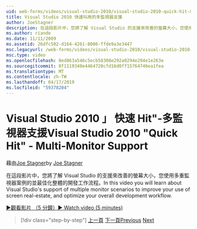 ```yaml
---
uid: web-forms/videos/visual-studio-2010/visual-studio-2010-quick-hit-multi-monitor-support
title: Visual Studio 2010 快速叫用的多監視器支援
author: JoeStagner
description: 在這段影片中，您將了解 Visual Studio 的支援來改善的螢幕大小，您使用多重監視器案例的並最佳化整體...
ms.author: riande
ms.date: 11/11/2009
ms.assetid: 26dfc502-d164-4261-8006-ffde9a3e3447
msc.legacyurl: /web-forms/videos/visual-studio-2010/visual-studio-2010-quick-hit-multi-monitor-support
msc.type: video
ms.openlocfilehash: 8ed863a546c5ecb58308e292a0294e294e1e263e
ms.sourcegitcommit: 0f1119340e4464720cfd16d0ff15764746ea1fea
ms.translationtype: MT
ms.contentlocale: zh-TW
ms.lasthandoff: 04/17/2019
ms.locfileid: "59378204"
---
```

# <a name="visual-studio-2010-quick-hit---multi-monitor-support"></a><span data-ttu-id="3efd7-103">Visual Studio 2010 」 快速 Hit"-多監視器支援</span><span class="sxs-lookup"><span data-stu-id="3efd7-103">Visual Studio 2010 "Quick Hit" - Multi-Monitor Support</span></span>

<span data-ttu-id="3efd7-104">藉由[Joe Stagner](https://github.com/JoeStagner)</span><span class="sxs-lookup"><span data-stu-id="3efd7-104">by [Joe Stagner](https://github.com/JoeStagner)</span></span>

<span data-ttu-id="3efd7-105">在這段影片中，您將了解 Visual Studio 的支援來改善的螢幕大小，您使用多重監視器案例的並最佳化整體的開發工作流程。</span><span class="sxs-lookup"><span data-stu-id="3efd7-105">In this video you will learn about Visual Studio's support of multiple monitor scenarios to improve your use of screen real-estate, and optimize your overall development workflow.</span></span> 

[<span data-ttu-id="3efd7-106">&#9654;觀看影片 （5 分鐘）</span><span class="sxs-lookup"><span data-stu-id="3efd7-106">&#9654; Watch video (5 minutes)</span></span>](https://channel9.msdn.com/Blogs/ASP-NET-Site-Videos/visual-studio-2010-quick-hit-multi-monitor-support)

> [!div class="step-by-step"]
> <span data-ttu-id="3efd7-107">[上一頁](visual-studio-2010-quick-hit-intellisense-smart-lists.md)
> [下一頁](visual-studio-2010-quick-hit-new-web-project-template.md)</span><span class="sxs-lookup"><span data-stu-id="3efd7-107">[Previous](visual-studio-2010-quick-hit-intellisense-smart-lists.md)
[Next](visual-studio-2010-quick-hit-new-web-project-template.md)</span></span>
